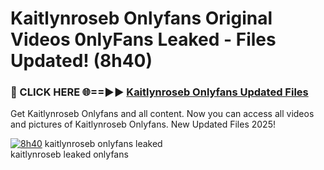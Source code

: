 # Kaitlynroseb Onlyfans Original Videos 0nlyFans Leaked - Files Updated! (8h40)

<h3>🔴 CLICK HERE 🌐==►► <a href="https://tinyurl.com/2jnfzry5" rel="nofollow">Kaitlynroseb Onlyfans Updated Files</a></h3>

Get Kaitlynroseb Onlyfans and all content. Now you can access all videos and pictures of Kaitlynroseb Onlyfans. New Updated Files 2025!

[![8h40](https://i.imgur.com/GyGTBgg.gif)](https://tinyurl.com/2jnfzry5)
kaitlynroseb onlyfans leaked<br>
kaitlynroseb leaked onlyfans